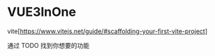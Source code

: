 # VUE3InOne

vite[https://www.vitejs.net/guide/#scaffolding-your-first-vite-project]

通过 TODO 找到你想要的功能
